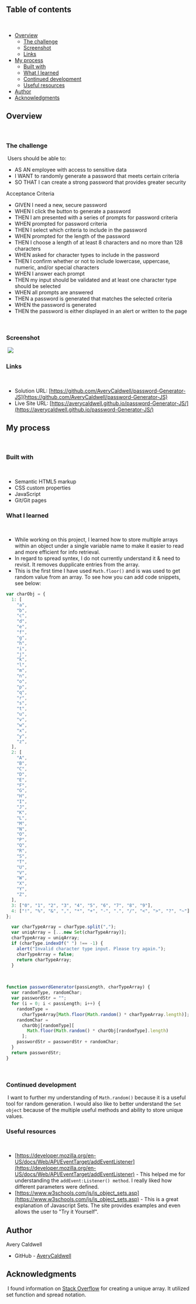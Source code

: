 ## Table of contents
​
- [Overview](#overview)
  - [The challenge](#the-challenge)
  - [Screenshot](#screenshot)
  - [Links](#links)
- [My process](#my-process)
  - [Built with](#built-with)
  - [What I learned](#what-i-learned)
  - [Continued development](#continued-development)
  - [Useful resources](#useful-resources)
- [Author](#author)
- [Acknowledgments](#acknowledgments)
​

## Overview
​
### The challenge
​
Users should be able to:
​
- AS AN employee with access to sensitive data
- I WANT to randomly generate a password that meets certain criteria
- SO THAT I can create a strong password that provides greater security

Acceptance Criteria

- GIVEN I need a new, secure password
- WHEN I click the button to generate a password
- THEN I am presented with a series of prompts for password criteria
- WHEN prompted for password criteria
- THEN I select which criteria to include in the password
- WHEN prompted for the length of the password
- THEN I choose a length of at least 8 characters and no more than 128 characters
- WHEN asked for character types to include in the password
- THEN I confirm whether or not to include lowercase, uppercase, numeric, and/or special characters
- WHEN I answer each prompt
- THEN my input should be validated and at least one character type should be selected
- WHEN all prompts are answered
- THEN a password is generated that matches the selected criteria
- WHEN the password is generated
- THEN the password is either displayed in an alert or written to the page

​
### Screenshot
​
![](./Assets/screenshot.png)
​

### Links
​
- Solution URL: [https://github.com/AveryCaldwell/password-Generator-JS](https://github.com/AveryCaldwell/password-Generator-JS)
- Live Site URL: [https://averycaldwell.github.io/password-Generator-JS/](https://averycaldwell.github.io/password-Generator-JS/)
​
## My process
​
### Built with
​
- Semantic HTML5 markup
- CSS custom properties
- JavaScript
- Git/Git pages
​
​​
### What I learned
​
- While working on this project, I learned how to store multiple arrays within an object under a single variable name to make it easier to read and more efficient for info retrieval.
- In regard to spread syntex, I do not currently understand it & need to revisit. It removes dupplicate entries from the array.
- This is the first time I have used `Math.floor()` and is was used to get random value from an array.
To see how you can add code snippets, see below:


```js
var charObj = {
  1: [
    "a",
    "b",
    "c",
    "d",
    "e",
    "f",
    "g",
    "h",
    "i",
    "j",
    "k",
    "l",
    "m",
    "n",
    "o",
    "p",
    "q",
    "r",
    "s",
    "t",
    "u",
    "v",
    "w",
    "x",
    "y",
    "z",
  ],
  2: [
    "A",
    "B",
    "C",
    "D",
    "E",
    "F",
    "G",
    "H",
    "I",
    "J",
    "K",
    "L",
    "M",
    "N",
    "O",
    "P",
    "Q",
    "R",
    "S",
    "T",
    "U",
    "V",
    "W",
    "X",
    "Y",
    "Z",
  ],
  3: ["0", "1", "2", "3", "4", "5", "6", "7", "8", "9"],
  4: ["!", "%", "&", ",", "*", "+", "-", ".", "/", "<", ">", "?", "~"],
};

```

```js
  var charTypeArray = charType.split(",");
  var uniqArray = [...new Set(charTypeArray)];
  charTypeArray = uniqArray;
  if (charType.indexOf(" ") !== -1) {
    alert("Invalid character type input. Please try again.");
    charTypeArray = false;
    return charTypeArray;
  }
```
​
```js
function passwordGenerator(passLength, charTypeArray) {
  var randomType, randomChar;
  var passwordStr = "";
  for (i = 0; i < passLength; i++) {
    randomType =
      charTypeArray[Math.floor(Math.random() * charTypeArray.length)];
    randomChar =
      charObj[randomType][
        Math.floor(Math.random() * charObj[randomType].length)
      ];
    passwordStr = passwordStr + randomChar;
  }
  return passwordStr;
}
```
​
### Continued development
​
​I want to further my understanding of `Math.random()` because it is a useful tool for random generation. I would also like to better understand the `Set object` because of the multiple useful methods and ability to store unique values.
​
​
### Useful resources
​
- [https://developer.mozilla.org/en-US/docs/Web/API/EventTarget/addEventListener](https://developer.mozilla.org/en-US/docs/Web/API/EventTarget/addEventListener) - This helped me for understanding the `addEvent:Listener() method`. I really liked how different parameters were defined.
- [https://www.w3schools.com/js/js_object_sets.asp](https://www.w3schools.com/js/js_object_sets.asp) - This is a great explanation of Javascript Sets. The site provides examples and even allows the user to "Try it Yourself".
​


## Author
Avery Caldwell
- GitHub - [AveryCaldwell](https://github.com/AveryCaldwell)
​
​
## Acknowledgments
​
I found information on [Stack Overflow](https://stackoverflow.com/) for creating a unique array. It utilized set function and spread notation. 

​

